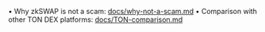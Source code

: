 • Why zkSWAP is not a scam: [docs/why-not-a-scam.md](docs/why-not-a-scam.md)
• Comparison with other TON DEX platforms: [docs/TON-comparison.md](docs/TON-comparison.md)
